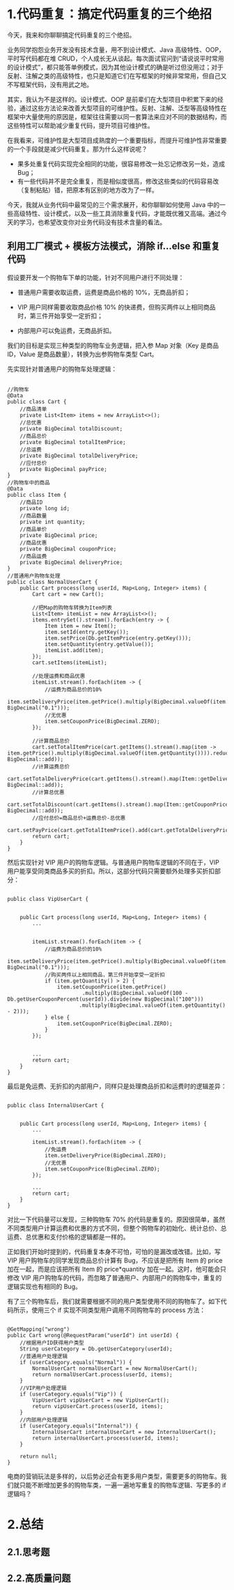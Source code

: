 # 1.代码重复：搞定代码重复的三个绝招

今天，我来和你聊聊搞定代码重复的三个绝招。

业务同学抱怨业务开发没有技术含量，用不到设计模式、Java 高级特性、OOP，平时写代码都在堆 CRUD，个人成长无从谈起。每次面试官问到“请说说平时常用的设计模式”，都只能答单例模式，因为其他设计模式的确是听过但没用过；对于反射、注解之类的高级特性，也只是知道它们在写框架的时候非常常用，但自己又不写框架代码，没有用武之地。

其实，我认为不是这样的。设计模式、OOP 是前辈们在大型项目中积累下来的经验，通过这些方法论来改善大型项目的可维护性。反射、注解、泛型等高级特性在框架中大量使用的原因是，框架往往需要以同一套算法来应对不同的数据结构，而这些特性可以帮助减少重复代码，提升项目可维护性。

在我看来，可维护性是大型项目成熟度的一个重要指标，而提升可维护性非常重要的一个手段就是减少代码重复。那为什么这样说呢？
* 果多处重复代码实现完全相同的功能，很容易修改一处忘记修改另一处，造成 Bug；
* 有一些代码并不是完全重复，而是相似度很高，修改这些类似的代码容易改（复制粘贴）错，把原本有区别的地方改为了一样。

今天，我就从业务代码中最常见的三个需求展开，和你聊聊如何使用 Java 中的一些高级特性、设计模式，以及一些工具消除重复代码，才能既优雅又高端。通过今天的学习，也希望改变你对业务代码没有技术含量的看法。

## 利用工厂模式 + 模板方法模式，消除 if…else 和重复代码

假设要开发一个购物车下单的功能，针对不同用户进行不同处理：

* 普通用户需要收取运费，运费是商品价格的 10%，无商品折扣；

* VIP 用户同样需要收取商品价格 10% 的快递费，但购买两件以上相同商品时，第三件开始享受一定折扣；

* 内部用户可以免运费，无商品折扣。


我们的目标是实现三种类型的购物车业务逻辑，把入参 Map 对象（Key 是商品 ID，Value 是商品数量），转换为出参购物车类型 Cart。

先实现针对普通用户的购物车处理逻辑：


```

//购物车
@Data
public class Cart {
    //商品清单
    private List<Item> items = new ArrayList<>();
    //总优惠
    private BigDecimal totalDiscount;
    //商品总价
    private BigDecimal totalItemPrice;
    //总运费
    private BigDecimal totalDeliveryPrice;
    //应付总价
    private BigDecimal payPrice;
}
//购物车中的商品
@Data
public class Item {
    //商品ID
    private long id;
    //商品数量
    private int quantity;
    //商品单价
    private BigDecimal price;
    //商品优惠
    private BigDecimal couponPrice;
    //商品运费
    private BigDecimal deliveryPrice;
}
//普通用户购物车处理
public class NormalUserCart {
    public Cart process(long userId, Map<Long, Integer> items) {
        Cart cart = new Cart();

        //把Map的购物车转换为Item列表
        List<Item> itemList = new ArrayList<>();
        items.entrySet().stream().forEach(entry -> {
            Item item = new Item();
            item.setId(entry.getKey());
            item.setPrice(Db.getItemPrice(entry.getKey()));
            item.setQuantity(entry.getValue());
            itemList.add(item);
        });
        cart.setItems(itemList);

        //处理运费和商品优惠
        itemList.stream().forEach(item -> {
            //运费为商品总价的10%
            item.setDeliveryPrice(item.getPrice().multiply(BigDecimal.valueOf(item.getQuantity())).multiply(new BigDecimal("0.1")));
            //无优惠
            item.setCouponPrice(BigDecimal.ZERO);
        });

        //计算商品总价
        cart.setTotalItemPrice(cart.getItems().stream().map(item -> item.getPrice().multiply(BigDecimal.valueOf(item.getQuantity()))).reduce(BigDecimal.ZERO, BigDecimal::add));
        //计算运费总价
        cart.setTotalDeliveryPrice(cart.getItems().stream().map(Item::getDeliveryPrice).reduce(BigDecimal.ZERO, BigDecimal::add));
        //计算总优惠
        cart.setTotalDiscount(cart.getItems().stream().map(Item::getCouponPrice).reduce(BigDecimal.ZERO, BigDecimal::add));
        //应付总价=商品总价+运费总价-总优惠
        cart.setPayPrice(cart.getTotalItemPrice().add(cart.getTotalDeliveryPrice()).subtract(cart.getTotalDiscount()));
        return cart;
    }
}
```

然后实现针对 VIP 用户的购物车逻辑。与普通用户购物车逻辑的不同在于，VIP 用户能享受同类商品多买的折扣。所以，这部分代码只需要额外处理多买折扣部分：



```

public class VipUserCart {


    public Cart process(long userId, Map<Long, Integer> items) {
        ...


        itemList.stream().forEach(item -> {
            //运费为商品总价的10%
            item.setDeliveryPrice(item.getPrice().multiply(BigDecimal.valueOf(item.getQuantity())).multiply(new BigDecimal("0.1")));
            //购买两件以上相同商品，第三件开始享受一定折扣
            if (item.getQuantity() > 2) {
                item.setCouponPrice(item.getPrice()
                        .multiply(BigDecimal.valueOf(100 - Db.getUserCouponPercent(userId)).divide(new BigDecimal("100")))
                       .multiply(BigDecimal.valueOf(item.getQuantity() - 2)));
            } else {
                item.setCouponPrice(BigDecimal.ZERO);
            }
        });


        ...
        return cart;
    }
}
```

最后是免运费、无折扣的内部用户，同样只是处理商品折扣和运费时的逻辑差异：



```

public class InternalUserCart {


    public Cart process(long userId, Map<Long, Integer> items) {
        ...

        itemList.stream().forEach(item -> {
            //免运费
            item.setDeliveryPrice(BigDecimal.ZERO);
            //无优惠
            item.setCouponPrice(BigDecimal.ZERO);
        });

        ...
        return cart;
    }
}
```
对比一下代码量可以发现，三种购物车 70% 的代码是重复的。原因很简单，虽然不同类型用户计算运费和优惠的方式不同，但整个购物车的初始化、统计总价、总运费、总优惠和支付价格的逻辑都是一样的。


正如我们开始时提到的，代码重复本身不可怕，可怕的是漏改或改错。比如，写 VIP 用户购物车的同学发现商品总价计算有 Bug，不应该是把所有 Item 的 price 加在一起，而是应该把所有 Item 的 price*quantity 加在一起。这时，他可能会只修改 VIP 用户购物车的代码，而忽略了普通用户、内部用户的购物车中，重复的逻辑实现也有相同的 Bug。

有了三个购物车后，我们就需要根据不同的用户类型使用不同的购物车了。如下代码所示，使用三个 if 实现不同类型用户调用不同购物车的 process 方法：



```

@GetMapping("wrong")
public Cart wrong(@RequestParam("userId") int userId) {
    //根据用户ID获得用户类型
    String userCategory = Db.getUserCategory(userId);
    //普通用户处理逻辑
    if (userCategory.equals("Normal")) {
        NormalUserCart normalUserCart = new NormalUserCart();
        return normalUserCart.process(userId, items);
    }
    //VIP用户处理逻辑
    if (userCategory.equals("Vip")) {
        VipUserCart vipUserCart = new VipUserCart();
        return vipUserCart.process(userId, items);
    }
    //内部用户处理逻辑
    if (userCategory.equals("Internal")) {
        InternalUserCart internalUserCart = new InternalUserCart();
        return internalUserCart.process(userId, items);
    }

    return null;
}
```

电商的营销玩法是多样的，以后势必还会有更多用户类型，需要更多的购物车。我们就只能不断增加更多的购物车类，一遍一遍地写重复的购物车逻辑、写更多的 if 逻辑吗？









# 2.总结

## 2.1.思考题

## 2.2.高质量问题



